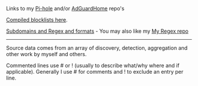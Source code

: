 
Links to my [Pi-hole](https://github.com/SystemJargon/pi-hole) and/or [AdGuardHome](https://github.com/SystemJargon/AdGuardHome) repo's

[Compiled blocklists here](https://github.com/SystemJargon/blocklists/tree/main/lists). 

[Subdomains and Regex and formats](https://github.com/SystemJargon/blocklists/blob/main/subdomains-regex-formats.md) - You may also like my [My Regex repo](https://github.com/SystemJargon/regex)


----

Source data comes from an array of discovery, detection, aggregation and other work by myself and others. 

Commented lines use # or ! (usually to describe what/why where and if applicable). Generally I use # for comments and ! to exclude an entry per line.
